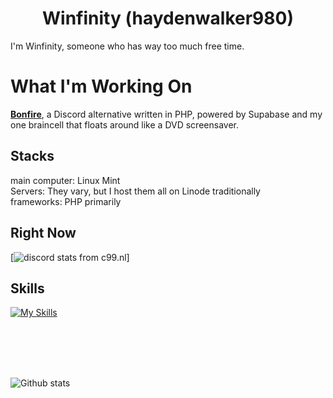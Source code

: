 <p align="center">
</p>
<h1 align="center">Winfinity (haydenwalker980)</h1>
I'm Winfinity, someone who has way too much free time. 

# What I'm Working On
[**Bonfire**](https://github.com/BonfireProject/app), a Discord alternative written in PHP, powered by Supabase and my one braincell that floats around like a DVD screensaver.  

## Stacks
main computer: Linux Mint  
Servers: They vary, but I host them all on Linode traditionally  
frameworks: PHP primarily
## Right Now
[![discord stats from c99.nl](https://discord.c99.nl/widget/theme-2/393971637642461185.png)]
## Skills
[![My Skills](https://skillicons.dev/icons?i=js,html,css,pr,php,mysql,linux,ae,azure,ps,bash,bootstrap,ruby,rails,laravel,mongodb)](https://skillicons.dev)

</p>

<br />
<br />
<br />
<br />

![Github stats](https://github-readme-stats.vercel.app/api?username=haydenwalker980&count_private=true&show_icons=true&include_all_commits=true)
